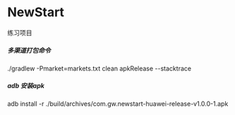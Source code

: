 # NewStart
练习项目

##### 多渠道打包命令
./gradlew -Pmarket=markets.txt clean apkRelease --stacktrace
##### adb 安装apk
adb install -r ./build/archives/com.gw.newstart-huawei-release-v1.0.0-1.apk
